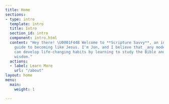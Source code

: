 ```yaml
---
title: Home
sections:
- type: intro
  template: intro
  title: Intro
  section_id: intro
  component: intro.html
  content: "Hey there! \U0001F44B Welcome to **Scripture Savvy**, an insanely useful
    guide to becoming like Jesus. I'm Jon, and I believe that _any modern Christian_
    can develop life-changing habits by learning to study the Bible and extract its
    wisdom."
  actions:
  - label: Learn More
    url: "/about"
layout: home
menu:
  main:
    weight: 1

---
```

